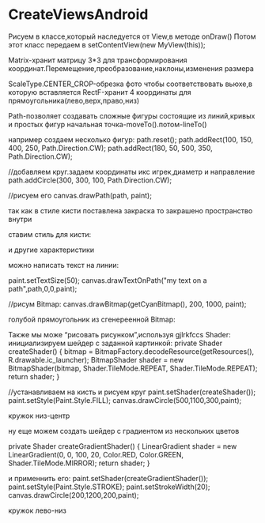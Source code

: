 # CreateViewsAndroid
Рисуем в классе,который наследуется от View,в методе onDraw()
Потом этот класс передаем в setContentView(new MyView(this));

Matrix-хранит матрицу 3*3 для трансформирования координат.Перемещение,преобразование,наклоны,изменения размера

ScaleType.CENTER_CROP-обрезка фото чтобы соответствовать вьюхе,в которую вставляется
RectF-хранит 4 координаты для прямоугольника(лево,верх,право,низ)

Path-позволяет создавать сложные фигуры состоящие из линий,кривых и простых фигур
начальная точка-moveTo().потом-lineTo()


например создаем несколько фигур:
path.reset();
path.addRect(100, 150, 400, 250, Path.Direction.CW);
path.addRect(180, 50, 500, 350, Path.Direction.CW);

//добавляем круг.задаем координаты икс игрек,диаметр и направление
path.addCircle(300, 300, 100, Path.Direction.CW);

//рисуем его
canvas.drawPath(path, paint);

так как в стиле кисти поставлена закраска то закрашено пространство внутри

ставим стиль для кисти:


и другие характеристики


можно написать текст на линии:

paint.setTextSize(50);
canvas.drawTextOnPath("my text on a path",path,0,0,paint);

//рисум Bitmap:
canvas.drawBitmap(getCyanBitmap(), 200, 1000, paint);


голубой прямоугольник из сгенереенной Bitmap:




Также мы може “рисовать рисунком”,используя gjlrkfccs Shader:
инициализируем шейдер с заданной картинкой:
private Shader createShader() {
    bitmap = BitmapFactory.decodeResource(getResources(),
        R.drawable.ic_launcher);
    BitmapShader shader = new BitmapShader(bitmap,
        Shader.TileMode.REPEAT, Shader.TileMode.REPEAT);
    return shader;
  }


//устанавливаем на кисть и рисуем круг 
paint.setShader(createShader());
 paint.setStyle(Paint.Style.FILL);
canvas.drawCircle(500,1100,300,paint);


кружок низ-центр





ну еще можем создать шейдер с градиентом из нескольких цветов 

private Shader createGradientShader() {
    LinearGradient shader = new LinearGradient(0, 0, 100, 20,
            Color.RED, Color.GREEN, Shader.TileMode.MIRROR);
    return shader;
}

и применнить его:
paint.setShader(createGradientShader());
paint.setStyle(Paint.Style.STROKE);
paint.setStrokeWidth(20);
canvas.drawCircle(200,1200,200,paint);

кружок лево-низ


